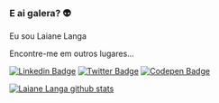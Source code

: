 ### E ai galera?  👽
Eu sou Laiane Langa

Encontre-me em outros lugares...

[![Linkedin Badge](https://img.shields.io/badge/-LinkedIn-blue?style=flat-square&logo=Linkedin&logoColor=white&link=https://www.linkedin.com/in/laiane-langa)](https://www.linkedin.com/in/laiane-langa)
[![Twitter Badge](https://img.shields.io/badge/-Twitter-1ca0f1?style=flat-square&labelColor=1ca0f1&logo=twitter&logoColor=white&link=https://twitter.com/langalai)](https://twitter.com/langalai)
[![Codepen Badge](https://img.shields.io/badge/-CodePen-1C1C1C?style=flat-square&labelColor=1C1C1C&logo=codepen&logoColor=white&link=https://codepen.io/lailanga)](https://codepen.io/lailanga)


[![Laiane Langa github stats](https://github-readme-stats-sigma-five.vercel.app/api?username=lailanga&theme=dark&show_icons=true&count_private=true)](https://github.com/lailanga)

